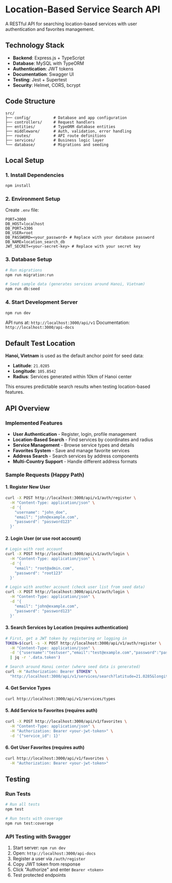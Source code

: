 # Location-Based Service Search API

A RESTful API for searching location-based services with user authentication and favorites management.

## Technology Stack

- **Backend**: Express.js + TypeScript
- **Database**: MySQL with TypeORM
- **Authentication**: JWT tokens
- **Documentation**: Swagger UI
- **Testing**: Jest + Supertest
- **Security**: Helmet, CORS, bcrypt

## Code Structure

```
src/
├── config/          # Database and app configuration
├── controllers/     # Request handlers
├── entities/        # TypeORM database entities
├── middleware/      # Auth, validation, error handling
├── routes/          # API route definitions
├── services/        # Business logic layer
└── database/        # Migrations and seeding
```

## Local Setup

### 1. Install Dependencies
```bash
npm install
```

### 2. Environment Setup
Create `.env` file:
```env
PORT=3000
DB_HOST=localhost
DB_PORT=3306
DB_USER=root
DB_PASSWORD=<your_password> # Replace with your database password
DB_NAME=location_search_db
JWT_SECRET=<your-secret-key> # Replace with your secret key
```

### 3. Database Setup
```bash
# Run migrations
npm run migration:run

# Seed sample data (generates services around Hanoi, Vietnam)
npm run db:seed
```

### 4. Start Development Server
```bash
npm run dev
```

API runs at: `http://localhost:3000/api/v1`
Documentation: `http://localhost:3000/api-docs`

## Default Test Location

**Hanoi, Vietnam** is used as the default anchor point for seed data:
- **Latitude**: `21.0285`
- **Longitude**: `105.8542`
- **Radius**: Services generated within 10km of Hanoi center

This ensures predictable search results when testing location-based features.

## API Overview

### Implemented Features
- **User Authentication** - Register, login, profile management
- **Location-Based Search** - Find services by coordinates and radius
- **Service Management** - Browse service types and details
- **Favorites System** - Save and manage favorite services
- **Address Search** - Search services by address components
- **Multi-Country Support** - Handle different address formats

### Sample Requests (Happy Path)

#### 1. Register New User
```bash
curl -X POST http://localhost:3000/api/v1/auth/register \
  -H "Content-Type: application/json" \
  -d '{
    "username": "john_doe",
    "email": "john@example.com",
    "password": "password123"
  }'
```

#### 2. Login User (or use root account)
```bash
# Login with root account
curl -X POST http://localhost:3000/api/v1/auth/login \
  -H "Content-Type: application/json" \
  -d '{
    "email": "root@admin.com",
    "password": "root123"
  }'

# Login with another account (check user list from seed data)
curl -X POST http://localhost:3000/api/v1/auth/login \
  -H "Content-Type: application/json" \
  -d '{
    "email": "john@example.com",
    "password": "password123"
  }'
```

#### 3. Search Services by Location (requires authentication)
```bash
# First, get a JWT token by registering or logging in
TOKEN=$(curl -s -X POST http://localhost:3000/api/v1/auth/register \
  -H "Content-Type: application/json" \
  -d '{"username":"testuser","email":"test@example.com","password":"password123"}' \
  | jq -r '.data.token')

# Search around Hanoi center (where seed data is generated)
curl -H "Authorization: Bearer $TOKEN" \
  "http://localhost:3000/api/v1/services/search?latitude=21.0285&longitude=105.8542&radius=5&limit=10"

```

#### 4. Get Service Types
```bash
curl http://localhost:3000/api/v1/services/types
```

#### 5. Add Service to Favorites (requires auth)
```bash
curl -X POST http://localhost:3000/api/v1/favorites \
  -H "Content-Type: application/json" \
  -H "Authorization: Bearer <your-jwt-token>" \
  -d '{"service_id": 1}'
```

#### 6. Get User Favorites (requires auth)
```bash
curl http://localhost:3000/api/v1/favorites \
  -H "Authorization: Bearer <your-jwt-token>"
```

## Testing

### Run Tests
```bash
# Run all tests
npm test

# Run tests with coverage
npm run test:coverage
```

### API Testing with Swagger

1. Start server: `npm run dev`
2. Open: `http://localhost:3000/api-docs`
3. Register a user via `/auth/register`
4. Copy JWT token from response
5. Click "Authorize" and enter `Bearer <token>`
6. Test protected endpoints